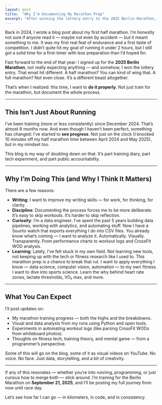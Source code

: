 ```yaml
---
layout: post
title:  "Why I’m Documenting My Marathon Prep"
excerpt: "After winning the lottery entry to the 2025 Berlin Marathon, I'm documenting my journey — blending marathon training, data analysis, and self-discipline to grow both as a runner and as a data engineer."
---
```


Back in 2024, I wrote a blog post about my first half marathon. I’m honestly not sure if anyone read it — maybe not even by accident — but it meant something to me. It was my first real feat of endurance and a first taste of competition. I didn’t quite hit my goal of running it under 2 hours, but I still got a solid time for a first-timer with less preparation than I’d hoped for.

Fast forward to the end of that year: I signed up for the **2025 Berlin Marathon**, not really expecting anything — and somehow, I won the lottery entry. That email hit different. A half marathon? You can kind of wing that. A full marathon? Not even close. It’s a different beast altogether.

That’s when I realized: this time, I want to **do it properly**. Not just train for the marathon, but document the whole process.

---

## This Isn’t Just About Running

I’ve been training (more or less consistently) since December 2024. That’s almost 8 months now. And even though I haven’t been perfect, something has changed: I’ve started to **see progress**. Not just on the clock (I knocked 10 minutes off my half marathon time between April 2024 and May 2025), but in my mindset too.

This blog is my way of doubling down on that. It’s part training diary, part tech experiment, and part public accountability.

---

## Why I’m Doing This (and Why I Think It Matters)

There are a few reasons:

- **Writing**: I want to improve my writing skills — for work, for thinking, for clarity.
- **Discipline**: Documenting the process forces me to be more deliberate. It’s easy to skip workouts. It’s harder to skip reflection.
- **Curiosity**: I’m a data engineer. I’ve spent the past 5 years building data pipelines, working with analytics, and automating stuff. Now I have a Suunto watch that exports everything I do into CSV files. You already know what’s coming — I want to analyze it. Automatically. Visually. Transparently. From performance charts to workout logs and CrossFit WOD analysis.
- **Learning**: Lately, I’ve felt stuck in my own field. Not learning new tools, not keeping up with the tech or fitness research like I used to. This marathon prep is a chance to break that rut. I want to apply everything I know — data science, computer vision, automation — to my own fitness. I want to dive into sports science. Learn the why behind heart rate zones, lactate thresholds, VO₂ max, and more.

---

## What You Can Expect

I’ll post updates on:

- My marathon training progress — both the highs and the breakdowns.
- Visual and data analysis from my runs using Python and open tools.
- Experiments in automating workout logs (like parsing CrossFit WODs from whiteboard photos).
- Thoughts on fitness tech, training theory, and mental game — from a programmer’s perspective.

Some of this will go on the blog, some of it as visual videos on YouTube. No voice. No face. Just data, storytelling, and a bit of creativity.

---

If any of this resonates — whether you’re into running, programming, or just curious how to merge both — stick around. I’m training for the Berlin Marathon on **September 21, 2025**, and I’ll be posting my full journey from now until race day.

Let’s see how far I can go — in kilometers, in code, and in consistency.
